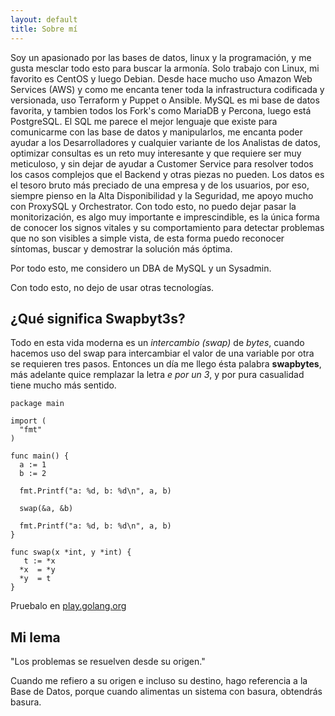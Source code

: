 ```yaml
---
layout: default
title: Sobre mí
---
```


Soy un apasionado por las bases de datos, linux y la programación, y me gusta mesclar todo esto para buscar la armonía. Solo trabajo con Linux, mi favorito es CentOS y luego Debian. Desde hace mucho uso Amazon Web Services (AWS) y como me encanta tener toda la infrastructura codificada y versionada, uso Terraform y Puppet o Ansible. MySQL es mi base de datos favorita, y tambien todos los Fork's como MariaDB y Percona, luego está PostgreSQL. El SQL me parece el mejor lenguaje que existe para comunicarme con las base de datos y manipularlos, me encanta poder ayudar a los Desarrolladores y cualquier variante de los Analistas de datos, optimizar consultas es un reto muy interesante y que requiere ser muy meticuloso, y sin dejar de ayudar a Customer Service para resolver todos los casos complejos que el Backend y otras piezas no pueden. Los datos es el tesoro bruto más preciado de una empresa y de los usuarios, por eso, siempre pienso en la Alta Disponibilidad y la Seguridad, me apoyo mucho con ProxySQL y Orchestrator. Con todo esto, no puedo dejar pasar la monitorización, es algo muy importante e imprescindible, es la única forma de conocer los signos vitales y su comportamiento para detectar problemas que no son visibles a simple vista, de esta forma puedo reconocer síntomas, buscar y demostrar la solución más óptima.

Por todo esto, me considero un DBA de MySQL y un Sysadmin.

Con todo esto, no dejo de usar otras tecnologías.

## ¿Qué significa Swapbyt3s?

Todo en esta vida moderna es un *intercambio (swap)* de *bytes*, cuando hacemos uso del swap para intercambiar el valor de una variable por otra se requieren tres pasos. Entonces un día me llego ésta palabra **swapbytes**, más adelante quice remplazar la letra *e por un 3*, y por pura casualidad tiene mucho más sentido.

```golang
package main

import (
  "fmt"
)

func main() {
  a := 1
  b := 2

  fmt.Printf("a: %d, b: %d\n", a, b)

  swap(&a, &b)

  fmt.Printf("a: %d, b: %d\n", a, b)
}

func swap(x *int, y *int) {
   t := *x
  *x  = *y
  *y  = t
}
```

Pruebalo en [play.golang.org](https://play.golang.org/p/XnNVUxiQLh1)

## Mi lema

"Los problemas se resuelven desde su origen."

Cuando me refiero a su origen e incluso su destino, hago referencia a la Base de Datos, porque cuando alimentas un sistema
con basura, obtendrás basura.
